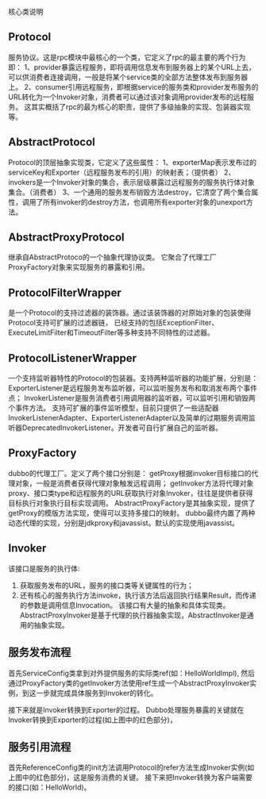 核心类说明
## Protocol
服务协议。这是rpc模块中最核心的一个类，它定义了rpc的最主要的两个行为即：
1、provider暴露远程服务，即将调用信息发布到服务器上的某个URL上去，可以供消费者连接调用，一般是将某个service类的全部方法整体发布到服务器上。
2、consumer引用远程服务，即根据service的服务类和provider发布服务的URL转化为一个Invoker对象，消费者可以通过该对象调用provider发布的远程服务。
这其实概括了rpc的最为核心的职责，提供了多级抽象的实现、包装器实现等。

## AbstractProtocol
Protocol的顶层抽象实现类，它定义了这些属性：
1、exporterMap表示发布过的serviceKey和Exporter（远程服务发布的引用）的映射表；（提供者）
2、invokers是一个Invoker对象的集合，表示层级暴露过远程服务的服务执行体对象集合。（消费者）
3、一个通用的服务发布销毁方法destroy，它清空了两个集合属性，调用了所有invoker的destroy方法，也调用所有exporter对象的unexport方法。

## AbstractProxyProtocol
继承自AbstractProtoco的一个抽象代理协议类。
它聚合了代理工厂ProxyFactory对象来实现服务的暴露和引用。


## ProtocolFilterWrapper
是一个Protocol的支持过滤器的装饰器。通过该装饰器的对原始对象的包装使得Protocol支持可扩展的过滤器链，
已经支持的包括ExceptionFilter、ExecuteLimitFilter和TimeoutFilter等多种支持不同特性的过滤器。

## ProtocolListenerWrapper
一个支持监听器特性的Protocol的包装器。支持两种监听器的功能扩展，分别是：
ExporterListener是远程服务发布监听器，可以监听服务发布和取消发布两个事件点；
InvokerListener是服务消费者引用调用器的监听器，可以监听引用和销毁两个事件方法。
支持可扩展的事件监听模型，目前只提供了一些适配器InvokerListenerAdapter、ExporterListenerAdapter以及简单的过期服务调用监听器DeprecatedInvokerListener。开发者可自行扩展自己的监听器。

## ProxyFactory
dubbo的代理工厂。定义了两个接口分别是：
getProxy根据invoker目标接口的代理对象，一般是消费者获得代理对象触发远程调用；
getInvoker方法将代理对象proxy、接口类type和远程服务的URL获取执行对象Invoker，往往是提供者获得目标执行对象执行目标实现调用。
AbstractProxyFactory是其抽象实现，提供了getProxy的模版方法实现，使得可以支持多接口的映射。
dubbo最终内置了两种动态代理的实现，分别是jdkproxy和javassist。默认的实现使用javassist。


## Invoker
该接口是服务的执行体:
1. 获取服务发布的URL，服务的接口类等关键属性的行为；
2. 还有核心的服务执行方法invoke，执行该方法后返回执行结果Result，而传递的参数是调用信息Invocation。
该接口有大量的抽象和具体实现类。AbstractProxyInvoker是基于代理的执行器抽象实现，AbstractInvoker是通用的抽象实现。

## 服务发布流程
首先ServiceConfig类拿到对外提供服务的实际类ref(如：HelloWorldImpl),
然后通过ProxyFactory类的getInvoker方法使用ref生成一个AbstractProxyInvoker实例，到这一步就完成具体服务到Invoker的转化。

接下来就是Invoker转换到Exporter的过程。
Dubbo处理服务暴露的关键就在Invoker转换到Exporter的过程(如上图中的红色部分)，


## 服务引用流程
首先ReferenceConfig类的init方法调用Protocol的refer方法生成Invoker实例(如上图中的红色部分)，这是服务消费的关键。
接下来把Invoker转换为客户端需要的接口(如：HelloWorld)。
























